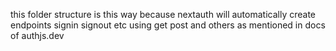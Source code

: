 this folder structure is this way because nextauth will automatically create endpoints
signin
signout
etc using get post and others as mentioned in docs of authjs.dev
